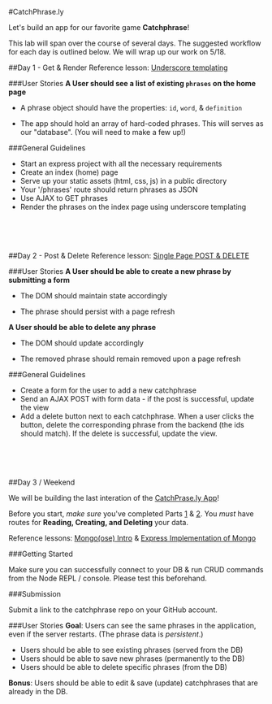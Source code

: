 #CatchPhrase.ly

Let's build an app for our favorite game **Catchphrase**!

This lab will span over the course of several days. The suggested workflow for each day is outlined below. We will wrap up our work on 5/18.
	
##Day 1 - Get & Render
Reference lesson: [Underscore templating](https://github.com/sf-wdi-18/notes/tree/master/lectures/week-03/day_3_todo_ajax/dawn_templating)

###User Stories
**A User should see a list of existing `phrases` on the home page**

* A phrase object should have the properties: `id`, `word`, & `definition`

* The app should hold an array of hard-coded phrases. This will serves as our "database". (You will need to make a few up!)

###General Guidelines
* Start an express project with all the necessary requirements
* Create an index (home) page
* Serve up your static assets (html, css, js) in a public directory
* Your '/phrases' route should return phrases as JSON
* Use AJAX to GET phrases
* Render the phrases on the index page using underscore templating

<br><br><br>

##Day 2 - Post & Delete
Reference lesson: [Single Page POST & DELETE](https://github.com/sf-wdi-18/notes/blob/master/lectures%2Fweek-03%2Fday_3_todo_ajax%2Fdusk%2FREADME.md)

###User Stories
**A User should be able to create a new phrase by submitting a form**

* The DOM should maintain state accordingly

* The phrase should persist with a page refresh

**A User should be able to delete any phrase**

* The DOM should update accordingly
	
* The removed phrase should remain removed upon a page refresh

###General Guidelines

* Create a form for the user to add a new catchphrase
* Send an AJAX POST with form data - if the post is successful, update the view
* Add a delete button next to each catchphrase. When a user clicks the button, delete the corresponding phrase from the backend (the ids should match). If the delete is successful, update the view.


<br><br><br>
   
##Day 3 / Weekend

We will be building the last interation of the [CatchPrase.ly App](https://github.com/sf-wdi-18/Catchphrase.ly/blob/master/README.md)!

Before you start, *make sure* you've completed Parts [1](https://github.com/sf-wdi-18/Catchphrase.ly/blob/master/README.md#day-1---get--render) & [2](https://github.com/sf-wdi-18/Catchphrase.ly/blob/master/README.md#day-2---post--delete). You *must* have routes for **Reading, Creating, and Deleting** your data.

Reference lessons: [Mongo(ose) Intro](https://github.com/sf-wdi-18/notes/blob/master/lectures%2Fweek-03%2Fday_4_mongo%2Fdawn%2FREADME.md) & [Express Implementation of Mongo](https://github.com/sf-wdi-18/notes/blob/master/lectures%2Fweek-03%2Fday_4_mongo%2Fdusk_mongo_refactor%2FREADME.md)

###Getting Started

Make sure you can successfully connect to your DB & run CRUD commands from the Node REPL / console. Please test this beforehand.

###Submission

Submit a link to the catchphrase repo on your GitHub account.

###User Stories
**Goal**: Users can see the same phrases in the application, even if the server restarts. (The phrase data is *persistent*.)

* Users should be able to see existing phrases (served from the DB) 
* Users should be able to save new phrases (permanently to the DB)
* Users should be able to delete specific phrases (from the DB)

**Bonus**: Users should be able to edit & save (update) catchphrases that are already in the DB.
